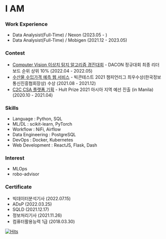 # I AM



### Work Experience
- Data Analysist(Full-Time) / Nexon (2023.05 - )
- Data Analysist(Full-Time) / Mobigen (2021.12 - 2023.05)

<!-- ### Education

- Bitcamp Academy (2021.07 - 2021.12)
- B.A. in International Relations, Yonsei Univ (2014.03 - 2021.08)  -->
<!-- 
### Project

- NEXON 컨텐츠 분석 플랫폼 TRENDi 고도화 (2023.05 ~ )
- 국토안전 빅데이터 플랫폼 구축 및 분석과제 구현 (2023.02 ~ 2023.05)
- 소방청 119빅데이터 과제분석 및 분석기반 고도화 (2022.08 ~ 2023.01)
- KOTRA 빅데이터 분석 플랫폼 고도화 (2022.04 ~ 2022.07) 
- 비츠로넥스텍 초음파 탐지 QA 이미지 분류 모형개발 기술검토 (2022.02 ~ 2022.03) 
-->


### Contest

- [Computer Vision 이상치 탐지 알고리즘 경진대회](https://dacon.io/competitions/official/235894/codeshare/5011?page=1&dtype=recent) - DACON 정규대회 최종 리더보드 순위 상위 10% (2022.04 - 2022.05)
- [수산물 수입가격 예측 웹 서비스](https://github.com/11kwak/2021_BigContest_WinterWinner_Project/) - 빅콘테스트 2021 챔피언리그 최우수상(한국정보통신진흥협회장상) 수상 (2021.08 - 2021.12)
- [C2C CSA 플랫폼 기획](https://github.com/11kwak/HereFood_Hultprize2021) - Hult Prize 2021 아시아 지역 예선 진출 (in Manila) (2020.10 - 2021.04) 



### Skills

- Language : Python, SQL
- ML/DL : scikit-learn, PyTorch
- Workflow : NiFi, Airflow
- Data Engineering : PostgreSQL
- DevOps : Docker, Kubernetes
- Web Development : ReactJS, Flask, Dash


### Interest

- MLOps
- robo-advisor



### Certificate
- 빅데이터분석기사 (2022.07.15)
- ADsP (2022.03.25)
- SQLD (2021.12.17)
- 정보처리기사 (2021.11.26)
- 컴퓨터활용능력 1급 (2018.03.30) 




[![Hits](https://hits.seeyoufarm.com/api/count/incr/badge.svg?url=https%3A%2F%2Fgithub.com%2F11kwak&count_bg=%2379C83D&title_bg=%23555555&icon=&icon_color=%23E7E7E7&title=hits&edge_flat=false)](https://hits.seeyoufarm.com)



